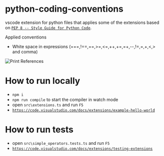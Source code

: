 # python-coding-conventions

vscode extension for python files that applies some of the extensions based on [`PEP 8 -- Style Guide for Python Code`](https://www.python.org/dev/peps/pep-0008/).

Applied conventions
- White space in expressions (===,!==,==,>=,<=,++,+=,=+,--,!=,=,+,<,> and comma)

![Print References](https://res.cloudinary.com/harip/image/upload/v1526440387/general/oN0nK1cQJw.gif)


# How to run locally

* `npm i`
* `npm run compile` to start the compiler in watch mode
* open `src\extensions.ts` and run `F5`
* [`https://code.visualstudio.com/docs/extensions/example-hello-world`](https://code.visualstudio.com/docs/extensions/example-hello-world)

# How to run tests

* open `src\simple_operators.tests.ts` and run `F5`
* [`https://code.visualstudio.com/docs/extensions/testing-extensions`](https://code.visualstudio.com/docs/extensions/testing-extensions)
